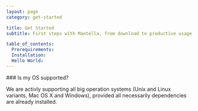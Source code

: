 ```yaml
---
layout: page
category: get-started

title: Get Started
subtitle: First steps with Mantella, from download to productive usage.

table_of_contents:
  Prerequirements:
  Installation:
  Hello World:
---
```


<div class="custom-callout custom-callout-info">
### Is my OS supported?

We are activly supporting all big operation systems (Unix and Linux variants, Mac OS X and Windows), provided all necessarily dependencies are already installed.
</div>